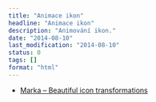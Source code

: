 ```yaml
---
title: "Animace ikon"
headline: "Animace ikon"
description: "Animování ikon."
date: "2014-08-10"
last_modification: "2014-08-10"
status: 0
tags: []
format: "html"
---
```


<ul>
  <li><a href="http://fian.my.id/marka/">Marka –
Beautiful icon transformations</a></li>
</ul>